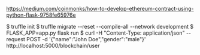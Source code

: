 
https://medium.com/coinmonks/how-to-develop-ethereum-contract-using-python-flask-9758fe65976e

$ truffle init
$ truffle migrate --reset --compile-all --network development
$ FLASK_APP=app.py flask run
$ curl -H "Content-Type: application/json" --request POST -d '{"name":"John Doe","gender":"male"}' http://localhost:5000/blockchain/user
